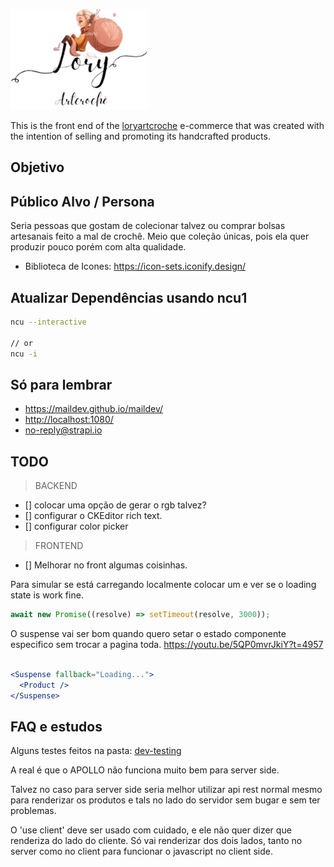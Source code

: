 ![Lory Art Croche](./public/img/logo/logo_LoryArtCrocheColorida.png)

This is the front end of the [loryartcroche](https://www.instagram.com/loryartcroche/) e-commerce that was created with the intention of selling and promoting its handcrafted products.

## Objetivo


## Público Alvo / Persona

Seria pessoas que gostam de colecionar talvez ou comprar bolsas artesanais feito a mal de crochê. Meio que coleção únicas, pois ela quer produzir pouco porém com alta qualidade.


- Biblioteca de Icones: https://icon-sets.iconify.design/

## Atualizar Dependências usando ncu1

```bash
ncu --interactive

// or
ncu -i
```

## Só para lembrar

- <https://maildev.github.io/maildev/>
- <http://localhost:1080/>
- <no-reply@strapi.io>

## TODO

> BACKEND

- [] colocar uma opção de gerar o rgb talvez?
- [] configurar o CKEditor rich text.
- [] configurar color picker

> FRONTEND

- [] Melhorar no front algumas coisinhas.

Para simular se está carregando localmente colocar um e ver se o loading state is work fine.

```js
await new Promise((resolve) => setTimeout(resolve, 3000));
```

O suspense vai ser bom quando quero setar o estado componente especifico sem trocar a pagina toda. https://youtu.be/5QP0mvrJkiY?t=4957

```javascriptreact

<Suspense fallback="Loading...">
  <Product />
</Suspense>
```

## FAQ e estudos

Alguns testes feitos na pasta: [dev-testing](src/app/(dev-testing)/server-side/)

A real é que o APOLLO não funciona muito bem para server side.

Talvez no caso para server side seria melhor utilizar api rest normal mesmo para renderizar os produtos e tals no lado do servidor sem bugar e sem ter problemas.

O 'use client' deve ser usado com cuidado, e ele não quer dizer que renderiza do lado do cliente. Só vai renderizar dos dois lados, tanto no server como no client para funcionar o javascript no client side.
